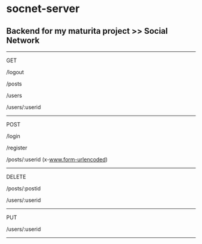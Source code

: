 # socnet-server
## Backend for my maturita project >> Social Network

__________________________________________

GET

/logout

/posts

/users

/users/:userid
__________________________________________

POST


/login

/register

/posts/:userid (x-www.form-urlencoded)
__________________________________________

DELETE


/posts/:postid

/users/:userid
__________________________________________

PUT


/users/:userid
__________________________________________
